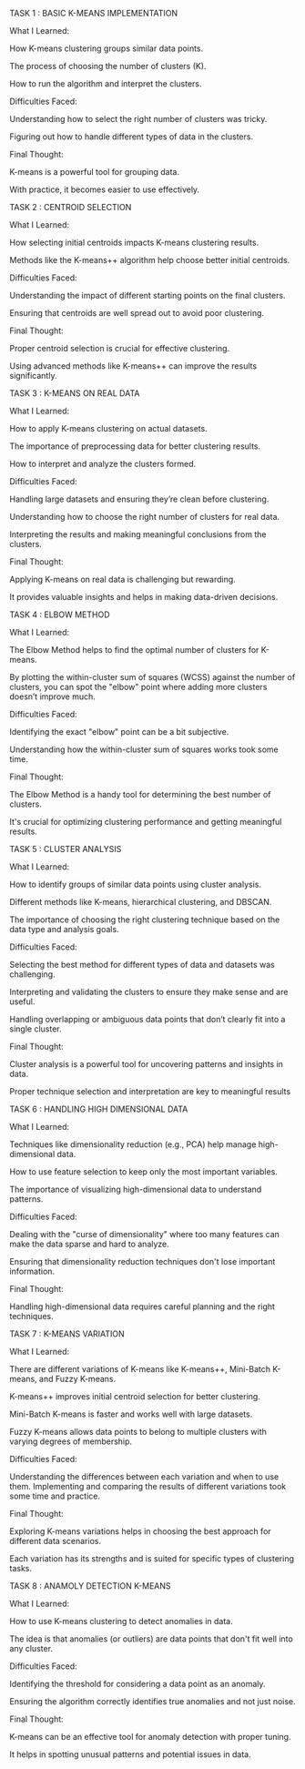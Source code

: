 TASK 1 : BASIC K-MEANS IMPLEMENTATION

What I Learned:

How K-means clustering groups similar data points.

The process of choosing the number of clusters (K).

How to run the algorithm and interpret the clusters.

Difficulties Faced:

Understanding how to select the right number of clusters was tricky.

Figuring out how to handle different types of data in the clusters.

Final Thought:

K-means is a powerful tool for grouping data.

With practice, it becomes easier to use effectively.

TASK 2 : CENTROID SELECTION

What I Learned:

How selecting initial centroids impacts K-means clustering results.

Methods like the K-means++ algorithm help choose better initial centroids.

Difficulties Faced:

Understanding the impact of different starting points on the final clusters.

Ensuring that centroids are well spread out to avoid poor clustering.

Final Thought:

Proper centroid selection is crucial for effective clustering.

Using advanced methods like K-means++ can improve the results significantly.

TASK 3 : K-MEANS ON REAL DATA

What I Learned:

How to apply K-means clustering on actual datasets.

The importance of preprocessing data for better clustering results.

How to interpret and analyze the clusters formed.

Difficulties Faced:

Handling large datasets and ensuring they’re clean before clustering.

Understanding how to choose the right number of clusters for real data.

Interpreting the results and making meaningful conclusions from the clusters.

Final Thought:

Applying K-means on real data is challenging but rewarding.

It provides valuable insights and helps in making data-driven decisions.

TASK 4 : ELBOW METHOD

What I Learned:

The Elbow Method helps to find the optimal number of clusters for K-means.

By plotting the within-cluster sum of squares (WCSS) against the number of clusters, you can spot the "elbow" point where adding more clusters doesn’t improve much.

Difficulties Faced:

Identifying the exact "elbow" point can be a bit subjective.

Understanding how the within-cluster sum of squares works took some time.

Final Thought:

The Elbow Method is a handy tool for determining the best number of clusters.

It's crucial for optimizing clustering performance and getting meaningful results.

TASK 5 : CLUSTER ANALYSIS

What I Learned:

How to identify groups of similar data points using cluster analysis.

Different methods like K-means, hierarchical clustering, and DBSCAN.

The importance of choosing the right clustering technique based on the data type and analysis goals.

Difficulties Faced:

Selecting the best method for different types of data and datasets was challenging.

Interpreting and validating the clusters to ensure they make sense and are useful.

Handling overlapping or ambiguous data points that don’t clearly fit into a single cluster.

Final Thought:

Cluster analysis is a powerful tool for uncovering patterns and insights in data.

Proper technique selection and interpretation are key to meaningful results

TASK 6 : HANDLING HIGH DIMENSIONAL DATA

What I Learned:

Techniques like dimensionality reduction (e.g., PCA) help manage high-dimensional data.

How to use feature selection to keep only the most important variables.

The importance of visualizing high-dimensional data to understand patterns.

Difficulties Faced:

Dealing with the "curse of dimensionality" where too many features can make the data sparse and hard to analyze.

Ensuring that dimensionality reduction techniques don't lose important information.

Final Thought:

Handling high-dimensional data requires careful planning and the right techniques.

TASK 7 : K-MEANS VARIATION

What I Learned:

There are different variations of K-means like K-means++, Mini-Batch K-means, and Fuzzy K-means.

K-means++ improves initial centroid selection for better clustering.

Mini-Batch K-means is faster and works well with large datasets.

Fuzzy K-means allows data points to belong to multiple clusters with varying degrees of membership.

Difficulties Faced:

Understanding the differences between each variation and when to use them.
Implementing and comparing the results of different variations took some time and practice.

Final Thought:

Exploring K-means variations helps in choosing the best approach for different data scenarios.

Each variation has its strengths and is suited for specific types of clustering tasks.

TASK 8 : ANAMOLY DETECTION K-MEANS

What I Learned:

How to use K-means clustering to detect anomalies in data.

The idea is that anomalies (or outliers) are data points that don't fit well into any cluster.

Difficulties Faced:

Identifying the threshold for considering a data point as an anomaly.

Ensuring the algorithm correctly identifies true anomalies and not just noise.

Final Thought:

K-means can be an effective tool for anomaly detection with proper tuning.

It helps in spotting unusual patterns and potential issues in data.
